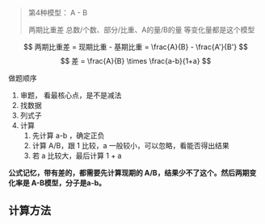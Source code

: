 > 第4种模型： A - B
> 
> 两期比重差
> 总数/个数、部分/比重、A的量/B的量 等变化量都是这个模型
> 

$$
两期比重差 = 现期比重 - 基期比重 = \frac{A}{B} - \frac{A'}{B'} 
$$
$$
差 = \frac{A}{B} \times \frac{a-b}{1+a}
$$


做题顺序

1. 审题， 看最核心点，是不是减法
2. 找数据
3. 列式子 
4. 计算
	1. 先计算 a-b ，确定正负
	2. 计算 A/B，跟 1 比较，a 一般较小，可以忽略，看能否得出结果 
	3. 若 a 比较大，最后计算 1 + a


**公式记忆，带有差的，都需要先计算现期的 A/B，结果少不了这个。然后两期变化率是 A-B模型，分子是a-b。**
## 计算方法


